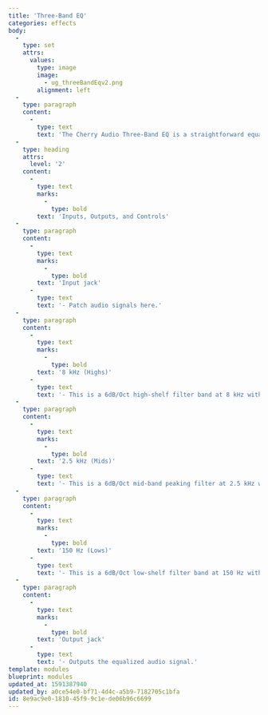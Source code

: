 ```yaml
---
title: 'Three-Band EQ'
categories: effects
body:
  -
    type: set
    attrs:
      values:
        type: image
        image:
          - ug_threeBandEqv2.png
        alignment: left
  -
    type: paragraph
    content:
      -
        type: text
        text: 'The Cherry Audio Three-Band EQ is a straightforward equalizer with 15dB of cut or boost at 150 Hz, 2.5 kHz, and 8 kHz. This is a simple Low/Mid/High EQ useful for changing the tonal balance of an audio signal.'
  -
    type: heading
    attrs:
      level: '2'
    content:
      -
        type: text
        marks:
          -
            type: bold
        text: 'Inputs, Outputs, and Controls'
  -
    type: paragraph
    content:
      -
        type: text
        marks:
          -
            type: bold
        text: 'Input jack'
      -
        type: text
        text: '- Patch audio signals here.'
  -
    type: paragraph
    content:
      -
        type: text
        marks:
          -
            type: bold
        text: '8 kHz (Highs)'
      -
        type: text
        text: '- This is a 6dB/Oct high-shelf filter band at 8 kHz with up to 15dB of cut or boost. Turning the knob to the left cuts the "highs" while moving it to the right will boost them.'
  -
    type: paragraph
    content:
      -
        type: text
        marks:
          -
            type: bold
        text: '2.5 kHz (Mids)'
      -
        type: text
        text: '- This is a 6dB/Oct mid-band peaking filter at 2.5 kHz with up to 15dB of cut or boost. Turning the knob to the left cuts the "mids" while moving it to the right will boost them.'
  -
    type: paragraph
    content:
      -
        type: text
        marks:
          -
            type: bold
        text: '150 Hz (Lows)'
      -
        type: text
        text: '- This is a 6dB/Oct low-shelf filter band at 150 Hz with up to 15dB of cut or boost. Turning the knob to the left cuts the "lows" while moving it to the right will boost them.'
  -
    type: paragraph
    content:
      -
        type: text
        marks:
          -
            type: bold
        text: 'Output jack'
      -
        type: text
        text: '- Outputs the equalized audio signal.'
template: modules
blueprint: modules
updated_at: 1591387940
updated_by: a0ce54e0-bf71-4d4c-a5b9-7182705c1bfa
id: 8e9ac9e0-1810-45f9-9c1e-de06b96c6699
---
```

